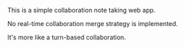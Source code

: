 This is a simple collaboration note taking web app.

No real-time collaboration merge strategy is implemented.

It's more like a turn-based collaboration.
